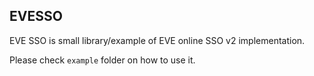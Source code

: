 ## EVESSO

EVE SSO is small library/example of EVE online SSO v2 implementation.

Please check `example` folder on how to use it.